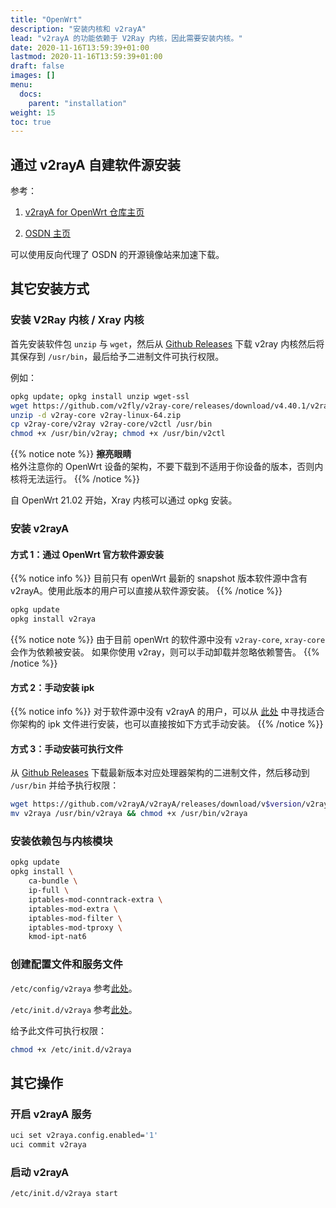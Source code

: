 ```yaml
---
title: "OpenWrt"
description: "安装内核和 v2rayA"
lead: "v2rayA 的功能依赖于 V2Ray 内核，因此需要安装内核。"
date: 2020-11-16T13:59:39+01:00
lastmod: 2020-11-16T13:59:39+01:00
draft: false
images: []
menu:
  docs:
    parent: "installation"
weight: 15
toc: true
---
```


## 通过 v2rayA 自建软件源安装

参考：

1. [v2rayA for OpenWrt 仓库主页](https://github.com/v2raya/v2raya-openwrt)

2. [OSDN 主页](https://osdn.net/projects/v2raya/)

可以使用反向代理了 OSDN 的开源镜像站来加速下载。

## 其它安装方式

### 安装 V2Ray 内核 / Xray 内核

首先安装软件包 `unzip` 与 `wget`，然后从 [Github Releases](https://github.com/v2fly/v2ray-core/releases) 下载 v2ray 内核然后将其保存到 `/usr/bin`，最后给予二进制文件可执行权限。

例如：

```bash
opkg update; opkg install unzip wget-ssl
wget https://github.com/v2fly/v2ray-core/releases/download/v4.40.1/v2ray-linux-64.zip
unzip -d v2ray-core v2ray-linux-64.zip
cp v2ray-core/v2ray v2ray-core/v2ctl /usr/bin
chmod +x /usr/bin/v2ray; chmod +x /usr/bin/v2ctl
```

{{% notice note %}} **擦亮眼睛**  
格外注意你的 OpenWrt 设备的架构，不要下载到不适用于你设备的版本，否则内核将无法运行。
{{% /notice %}}

自 OpenWrt 21.02 开始，Xray 内核可以通过 opkg 安装。

### 安装 v2rayA

#### 方式 1：通过 OpenWrt 官方软件源安装

{{% notice info %}}
目前只有 openWrt 最新的 snapshot 版本软件源中含有 v2rayA。使用此版本的用户可以直接从软件源安装。
{{% /notice %}}

```bash
opkg update
opkg install v2raya
```

{{% notice note %}}
由于目前 openWrt 的软件源中没有 `v2ray-core`, `xray-core` 会作为依赖被安装。
如果你使用 v2ray，则可以手动卸载并忽略依赖警告。
{{% /notice %}}

#### 方式 2：手动安装 ipk

{{% notice info %}}
对于软件源中没有 v2rayA 的用户，可以从 [此处](https://downloads.openwrt.org/snapshots/packages) 中寻找适合你架构的 ipk 文件进行安装，也可以直接按如下方式手动安装。
{{% /notice %}}

#### 方式 3：手动安装可执行文件

从 [Github Releases](https://github.com/v2rayA/v2rayA/releases) 下载最新版本对应处理器架构的二进制文件，然后移动到 `/usr/bin` 并给予执行权限：

```bash
wget https://github.com/v2rayA/v2rayA/releases/download/v$version/v2raya_linux_$arch_$version --output-document v2raya
mv v2raya /usr/bin/v2raya && chmod +x /usr/bin/v2raya
```

### 安装依赖包与内核模块

```bash
opkg update
opkg install \
    ca-bundle \
    ip-full \
    iptables-mod-conntrack-extra \
    iptables-mod-extra \
    iptables-mod-filter \
    iptables-mod-tproxy \
    kmod-ipt-nat6
```

### 创建配置文件和服务文件

`/etc/config/v2raya` 参考[此处](https://raw.githubusercontent.com/openwrt/packages/master/net/v2raya/files/v2raya.config)。

`/etc/init.d/v2raya` 参考[此处](https://raw.githubusercontent.com/openwrt/packages/master/net/v2raya/files/v2raya.init)。

给予此文件可执行权限：

```bash
chmod +x /etc/init.d/v2raya
```

## 其它操作

### 开启 v2rayA 服务

```bash
uci set v2raya.config.enabled='1'
uci commit v2raya
```

### 启动 v2rayA

```bash
/etc/init.d/v2raya start
```
